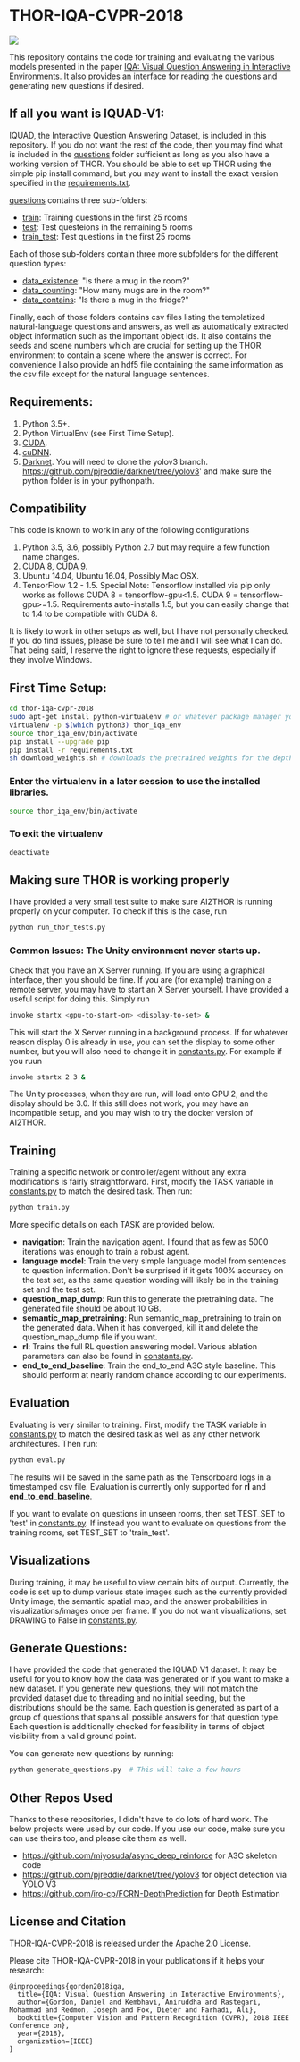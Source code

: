 # THOR-IQA-CVPR-2018
![](visualizations/video.gif)

This repository contains the code for training and evaluating the various models
presented in the paper [IQA: Visual Question Answering in Interactive Environments](https://arxiv.org/pdf/1712.03316.pdf).
It also provides an interface for reading the questions and generating new questions if desired.

## If all you want is IQUAD-V1:
IQUAD, the Interactive Question Answering Dataset, is included in this repository.
If you do not want the rest of the code, then you may find what is included in the [questions](questions) folder sufficient as long as you also have a working version of THOR.
You should be able to set up THOR using the simple pip install command, but you may want to install the exact version specified in the [requirements.txt](reqirements.txt).

[questions](questions) contains three sub-folders:
- [train](questions/train): Training questions in the first 25 rooms
- [test](questions/test): Test questeions in the remaining 5 rooms
- [train_test](questions/train_test): Test questions in the first 25 rooms

Each of those sub-folders contain three more subfolders for the different question types:
- [data_existence](questions/train/data_existence): "Is there a mug in the room?"
- [data_counting](questions/train/data_counting): "How many mugs are in the room?"
- [data_contains](questions/train/data_contains): "Is there a mug in the fridge?"

Finally, each of those folders contains csv files listing the  templatized natural-language questions and answers, as well as automatically extracted object information such as the important object ids.
It also contains the seeds and scene numbers which are crucial for setting up the THOR environment to contain a scene where the answer is correct.
For convenience I also provide an hdf5 file containing the same information as the csv file except for the natural language sentences.

## Requirements:
1. Python 3.5+.
2. Python VirtualEnv (see First Time Setup).
3. [CUDA](https://developer.nvidia.com/cuda-downloads).
4. [cuDNN](https://developer.nvidia.com/cudnn).
5. [Darknet](https://pjreddie.com/darknet/install/). You will need to clone the yolov3 branch. https://github.com/pjreddie/darknet/tree/yolov3' and make sure the python folder is in your pythonpath.

## Compatibility
This code is known to work in any of the following configurations
1. Python 3.5, 3.6, possibly Python 2.7 but may require a few function name changes.
2. CUDA 8, CUDA 9.
3. Ubuntu 14.04, Ubuntu 16.04, Possibly Mac OSX.
4. TensorFlow 1.2 - 1.5. Special Note: Tensorflow installed via pip only works as follows CUDA 8 = tensorflow-gpu<1.5. CUDA 9 = tensorflow-gpu>=1.5. Requirements auto-installs 1.5, but you can easily change that to 1.4 to be compatible with CUDA 8.

It is likely to work in other setups as well, but I have not personally checked. If you do find issues, please be sure to tell me and I will see what I can do.
That being said, I reserve the right to ignore these requests, especially if they involve Windows.

## First Time Setup:
```bash
cd thor-iqa-cvpr-2018
sudo apt-get install python-virtualenv # or whatever package manager you use
virtualenv -p $(which python3) thor_iqa_env
source thor_iqa_env/bin/activate
pip install --upgrade pip
pip install -r requirements.txt
sh download_weights.sh # downloads the pretrained weights for the depth estimation network, yolov3 trained on THOR, and various networks described in the paper.
```
### Enter the virtualenv in a later session to use the installed libraries.
```bash
source thor_iqa_env/bin/activate
```
### To exit the virtualenv
```bash
deactivate
```

## Making sure THOR is working properly
I have provided a very small test suite to make sure AI2THOR is running properly on your computer. To check if this is the case, run
```bash
python run_thor_tests.py
```
### Common Issues: The Unity environment never starts up.
Check that you have an X Server running. If you are using a graphical interface, then you should be fine.
If you are (for example) training on a remote server, you may have to start an X Server yourself.
I have provided a useful script for doing this. Simply run
```bash
invoke startx <gpu-to-start-on> <display-to-set> &
```
This will start the X Server running in a background process. If for whatever reason display 0 is already in use,
you can set the display to some other number, but you will also need to change it in [constants.py](constants.py).
For example if you ruun
```bash
invoke startx 2 3 &
```
The Unity processes, when they are run, will load onto GPU 2, and the display should be 3.0.
If this still does not work, you may have an incompatible setup, and you may wish to try the docker version of AI2THOR.


## Training
Training a specific network or controller/agent without any extra modifications is fairly straightforward.
First, modify the TASK variable in [constants.py](constants.py) to match the desired task. Then run:
```bash
python train.py
```
More specific details on each TASK are provided below.
- **navigation**: Train the navigation agent. I found that as few as 5000 iterations was enough to train a robust agent.
- **language model**: Train the very simple language model from sentences to question information. Don't be surprised if it gets 100% accuracy on the test set, as the same question wording will likely be in the training set and the test set.
- **question_map_dump**: Run this to generate the pretraining data. The generated file should be about 10 GB.
- **semantic_map_pretraining**: Run semantic_map_pretraining to train on the generated data. When it has converged, kill it and delete the question_map_dump file if you want.
- **rl**: Trains the full RL question answering model. Various ablation parameters can also be found in [constants.py](constants.py).
- **end_to_end_baseline**: Train the end_to_end A3C style baseline. This should perform at nearly random chance according to our experiments.

## Evaluation
Evaluating is very similar to training. First, modify the TASK variable in [constants.py](constants.py)
to match the desired task as well as any other network architectures. 
Then run:
```bash
python eval.py
```
The results will be saved in the same path as the Tensorboard logs in a timestamped csv file.
Evaluation is currently only supported for **rl** and **end_to_end_baseline**.

If you want to evalate on questions in unseen rooms, then set TEST_SET to 'test' in [constants.py](constants.py).
If instead you want to evaluate on questions from the training rooms, set TEST_SET to 'train_test'.

## Visualizations
During training, it may be useful to view certain bits of output. 
Currently, the code is set up to dump various state images such as the currently provided Unity image,
the semantic spatial map, and the answer probabilities in visualizations/images once per frame. 
If you do not want visualizations, set DRAWING to False in [constants.py](constants.py).

## Generate Questions:
I have provided the code that generated the IQUAD V1 dataset. 
It may be useful for you to know how the data was generated or if you want to make a new dataset. 
If you generate new questions, they will not match the provided dataset due to threading and no initial seeding, but the distributions should be the same.
Each question is generated as part of a group of questions that spans all possible answers for that question type.
Each question is additionally checked for feasibility in terms of object visibility from a valid ground point.

You can generate new questions by running:
```bash
python generate_questions.py  # This will take a few hours
```

## Other Repos Used
Thanks to these repositories, I didn't have to do lots of hard work. The below projects were used by our code. If you use our code, make sure you can use theirs too, and please cite them as well.

- https://github.com/miyosuda/async_deep_reinforce for A3C skeleton code
- https://github.com/pjreddie/darknet/tree/yolov3 for object detection via YOLO V3
- https://github.com/iro-cp/FCRN-DepthPrediction for Depth Estimation

## License and Citation

THOR-IQA-CVPR-2018 is released under the Apache 2.0 License.

Please cite THOR-IQA-CVPR-2018 in your publications if it helps your research:
```
@inproceedings{gordon2018iqa,
  title={IQA: Visual Question Answering in Interactive Environments},
  author={Gordon, Daniel and Kembhavi, Aniruddha and Rastegari, Mohammad and Redmon, Joseph and Fox, Dieter and Farhadi, Ali},
  booktitle={Computer Vision and Pattern Recognition (CVPR), 2018 IEEE Conference on},
  year={2018},
  organization={IEEE}
}
```
